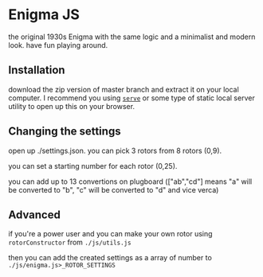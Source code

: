 # Enigma JS
the original 1930s Enigma with the same logic and a minimalist and modern look. have fun playing around.
## Installation
download the zip version of master branch and extract it on your local computer. 
I recommend you using [`serve`](https://www.npmjs.com/package/serve) or some type of static local server utility to open up this on your browser.
## Changing the settings
open up ./settings.json. 
you can pick 3 rotors from 8 rotors (0,9).

you can set a starting number for each rotor (0,25).

you can add up to 13 convertions on plugboard (["ab","cd"] means "a" will be converted to "b", "c" will be converted to "d" and vice verca) 
## Advanced
if you're a power user and you can make your own rotor using `rotorConstructor` from `./js/utils.js`

then you can add the created settings as a array of number to `./js/enigma.js>_ROTOR_SETTINGS`
